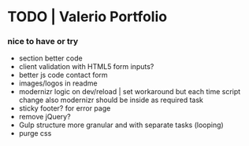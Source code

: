 # TODO | Valerio Portfolio

### nice to have or try

- section better code
- client validation with HTML5 form inputs?
- better js code contact form
- images/logos in readme
- modernizr logic on dev/reload | set workaround but each time script change also modernizr should be inside as required task
- sticky footer? for error page
- remove jQuery?
- Gulp structure more granular and with separate tasks (looping)
- purge css
